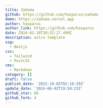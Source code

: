 ```yaml
---
title: Zaduma
github: https://github.com/hasparus/zaduma
demo: https://zaduma.vercel.app
author: hasparus
author_link: https://github.com/hasparus
date: 2024-02-18T10:52:17.490Z
description: astro template
ssg:
  - Nextjs
css:
  - Tailwind
  - PostCSS
cms:
  - Markdown
category: []
draft: false
publish_date: '2022-10-03T02:18:39Z'
update_date: '2024-06-02T19:58:23Z'
github_star: 68
github_fork: 4
---
```

